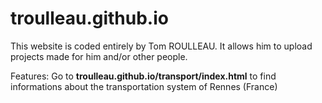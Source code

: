 # troulleau.github.io
This website is coded entirely by Tom ROULLEAU.
It allows him to upload projects made for him and/or other people.

Features:
Go to **troulleau.github.io/transport/index.html** to find informations about the transportation system of Rennes (France)
